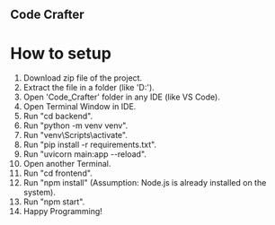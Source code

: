 ## Code Crafter

# How to setup

1. Download zip file of the project.
2. Extract the file in a folder (like 'D:\').
3. Open 'Code_Crafter' folder in any IDE (like VS Code).
4. Open Terminal Window in IDE.
5. Run "cd backend".
6. Run "python -m venv venv".
7. Run "venv\Scripts\activate".
8. Run "pip install -r requirements.txt".
9. Run "uvicorn main:app --reload".
10. Open another Terminal.
11. Run "cd frontend".
12. Run "npm install" (Assumption: Node.js is already installed on the system).
13. Run "npm start".
14. Happy Programming!
